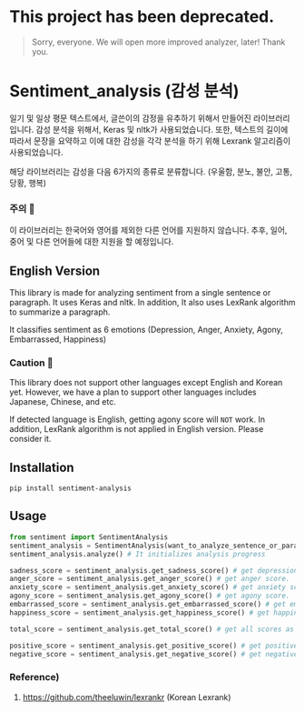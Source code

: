 # This project has been **deprecated**.

> Sorry, everyone. We will open more improved analyzer, later! Thank you.

# Sentiment_analysis (감성 분석)
일기 및 일상 평문 텍스트에서, 글쓴이의 감정을 유추하기 위해서 만들어진 라이브러리입니다. 감성 분석을 위해서,
Keras 및 nltk가 사용되었습니다. 또한, 텍스트의 길이에 따라서 문장을 요약하고 이에 대한 감성을 각각 분석을 하기 위해
Lexrank 알고리즘이 사용되었습니다.

해당 라이브러리는 감성을 다음 6가지의 종류로 분류합니다. (우울함, 분노, 불안, 고통, 당황, 행복)

### 주의 📢

이 라이브러리는 한국어와 영어를 제외한 다른 언어를 지원하지 않습니다. 추후, 일어, 중어 및 다른 언어들에 대한 지원을 할 예정입니다.


## English Version

This library is made for analyzing sentiment from a single sentence or paragraph. It uses Keras and nltk.
In addition, It also uses LexRank algorithm to summarize a paragraph.

It classifies sentiment as 6 emotions (Depression, Anger, Anxiety, Agony, Embarrassed, Happiness)

### Caution 📢

This library does not support other languages except English and Korean yet. However, we have a plan to support other languages includes Japanese, Chinese, and etc.

If detected language is English, getting agony score will `NOT` work.
In addition, LexRank algorithm is not applied in English version. Please consider it.

## Installation
`pip install sentiment-analysis`

## Usage
```python
from sentiment import SentimentAnalysis
sentiment_analysis = SentimentAnalysis(want_to_analyze_sentence_or_paragraph)
sentiment_analysis.analyze() # It initializes analysis progress

sadness_score = sentiment_analysis.get_sadness_score() # get depression score.
anger_score = sentiment_analysis.get_anger_score() # get anger score.
anxiety_score = sentiment_analysis.get_anxiety_score() # get anxiety score.
agony_score = sentiment_analysis.get_agony_score() # get agony score.
embarrassed_score = sentiment_analysis.get_embarrassed_score() # get embarrassed score.
happiness_score = sentiment_analysis.get_happiness_score() # get happiness score.

total_score = sentiment_analysis.get_total_score() # get all scores as list type.

positive_score = sentiment_analysis.get_positive_score() # get positive scores
negative_score = sentiment_analysis.get_negative_score() # get negative scores
```

### Reference)
1. https://github.com/theeluwin/lexrankr (Korean Lexrank)

